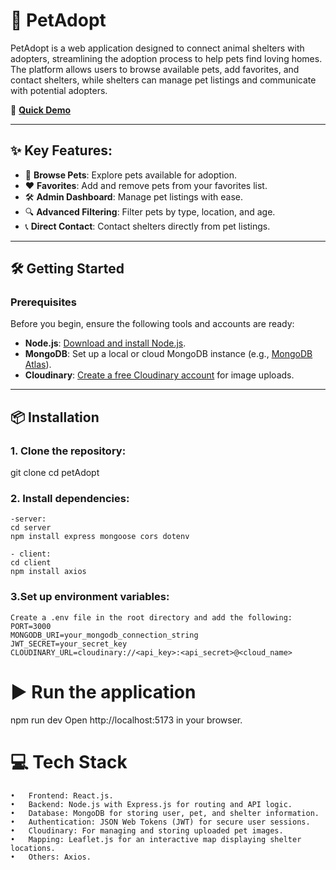 # 🐾 PetAdopt

PetAdopt is a web application designed to connect animal shelters with adopters, streamlining the adoption process to help pets find loving homes. The platform allows users to browse available pets, add favorites, and contact shelters, while shelters can manage pet listings and communicate with potential adopters.  

🎥 **[Quick Demo](https://youtu.be/daxerr8_VXA?si=FNyuhZ6dinvD2Ld6)**  

---

## ✨ Key Features:
- 🐶 **Browse Pets**: Explore pets available for adoption.  
- ❤️ **Favorites**: Add and remove pets from your favorites list.  
- 🛠️ **Admin Dashboard**: Manage pet listings with ease.  
- 🔍 **Advanced Filtering**: Filter pets by type, location, and age.  
- 📞 **Direct Contact**: Contact shelters directly from pet listings.  

---

## 🛠️ Getting Started

### **Prerequisites**
Before you begin, ensure the following tools and accounts are ready:  
- **Node.js**: [Download and install Node.js](https://nodejs.org).  
- **MongoDB**: Set up a local or cloud MongoDB instance (e.g., [MongoDB Atlas](https://www.mongodb.com/atlas)).  
- **Cloudinary**: [Create a free Cloudinary account](https://cloudinary.com/) for image uploads.  

---

## 📦 Installation

### 1. Clone the repository:

git clone <repository-link>
cd petAdopt

### 2. Install dependencies:

    -server:
    cd server
    npm install express mongoose cors dotenv

    - client:
    cd client
    npm install axios 

### 3.Set up environment variables:
    Create a .env file in the root directory and add the following:
    PORT=3000
    MONGODB_URI=your_mongodb_connection_string
    JWT_SECRET=your_secret_key
    CLOUDINARY_URL=cloudinary://<api_key>:<api_secret>@<cloud_name>

# ▶️ Run the application
   npm run dev
   Open http://localhost:5173 in your browser.

# 💻 Tech Stack
	•	Frontend: React.js.
	•	Backend: Node.js with Express.js for routing and API logic.
	•	Database: MongoDB for storing user, pet, and shelter information.
	•	Authentication: JSON Web Tokens (JWT) for secure user sessions.
	•	Cloudinary: For managing and storing uploaded pet images.
	•	Mapping: Leaflet.js for an interactive map displaying shelter locations.
	•	Others: Axios.   

	
	

